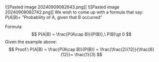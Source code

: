 ![[Pasted image 20240909082643.png]]
![[Pasted image 20240909082742.png]]
We wish to come up with a formula that say:
$P(A|B) =$ "Probability of A, given that B occurred"

Formula:
$$
P(A|B) = \frac{P(A\cap B)}{P(B)},\ P(B)\gt 0
$$
Given the example above:
$$
Proof:\ P(A|B) = \frac{P(A\cap B)}{P(B)} = \frac{\frac{2}{12}}{\frac{6}{12}}= \frac{1}{3}
$$

 
